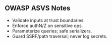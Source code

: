 ## OWASP ASVS Notes
- Validate inputs at trust boundaries.
- Enforce authN/Z on sensitive ops.
- Parameterize queries; safe serializers.
- Guard SSRF/path traversal; never log secrets.

